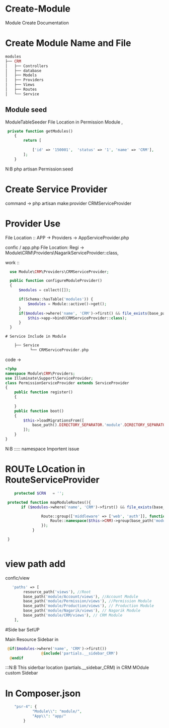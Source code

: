 



# Create-Module
Module Create Documentation 

# Create Module Name and File 
```PHP
modules
├── CRM
│   ├── Controllers
│   ├── database
│   ├── Models  
│   ├── Providers
│   ├── Views
│   ├── Routes
│   └── Service
```


## Module seed 
ModuleTableSeeder
File Location in Permission Module ,
```PHP
 private function getModules()
    {
        return [
        
            ['id' => '150001',  'status' => '1', 'name' => 'CRM'],
        ];
    }
```
N:B php artisan Permission:seed 








# Create Service Provider 
command -> php artisan make:provider CRMServiceProvider
# Provider Use 
  File Location :: APP -> Providers -> AppServiceProvider.php 


  
  confic / app.php 
  File Location: Regi -> Module\CRM\Providers\NagarikServiceProvider::class,

  
  work :: 
  ```PHP
    use Module\CRM\Providers\CRMServiceProvider;
  
    public function configureModuleProvider()
    {
        $modules = collect([]);

        if(Schema::hasTable('modules')) {
            $modules = Module::active()->get();
        }
        if($modules->where('name', 'CRM')->first() && file_exists(base_path() . '/module/CRM/routes/web.php')) {
            $this->app->bind(CRMServiceProvider::class);
        }
    }
```

    # Service Include in Module 
```PHP
    ├── Service
           └── CRMServiceProvider.php 
```
  code -> 
```PHP
<?php
namespace Module\CRM\Providers;
use Illuminate\Support\ServiceProvider;
class PermissionServiceProvider extends ServiceProvider
{
    public function register()
    {
      
    }
    public function boot()
    {
        $this->loadMigrationsFrom([
            base_path().DIRECTORY_SEPARATOR.'module'.DIRECTORY_SEPARATOR.'CRM'.DIRECTORY_SEPARATOR.'database'.DIRECTORY_SEPARATOR.'migrations',
        ]);
    }
}
```
N:B ::::: namespace Importent issue












# ROUTe LOcation  in  RouteServiceProvider
```PHP
    protected $CRN   = '';

 protected function mapModuleRoutes(){
       if ($modules->where('name', 'CRM')->first() && file_exists(base_path() . '/module/CRM/routes/web.php')) {

                Route::group(['middleware' => ['web', 'auth']], function () {
                    Route::namespace($this->CRM)->group(base_path('module/CRM/routes/web.php'));
                });
            }

 }



   ```         



  # view path add 
  confic/view 
```PHP
   'paths' => [
        resource_path('views'), //Root
        base_path('module/Account/views'), //Account Module
        base_path('module/Permission/views'), //Permission Module
        base_path('module/Production/views'), // Production Module
        base_path('module/Nagarik/views'), // Nagarik Module
        base_path('module/CRM/views'), // CRM Module
    ],

```
 


#Side bar SetUP 


Main Resource Sidebar in 
```PHP
 @if($modules->where('name', 'CRM')->first())
                @include('partials.__sidebar_CRM')
  @endif
```

  :::N:B  This siderbar location (partials.__sidebar_CRM) in CRM MOdule custom Sidebar 









# In Composer.json
```PHP
	"psr-4": {
            "Module\\": "module/",
            "App\\": "app/"
        }

```
